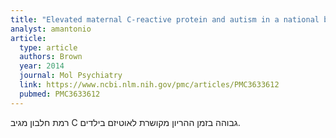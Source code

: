 ```yaml
---
title: "Elevated maternal C-reactive protein and autism in a national birth cohort"
analyst: amantonio
article:
  type: article
  authors: Brown
  year: 2014
  journal: Mol Psychiatry
  link: https://www.ncbi.nlm.nih.gov/pmc/articles/PMC3633612
  pubmed: PMC3633612
---
```


רמת חלבון מגיב C גבוהה בזמן ההריון מקושרת לאוטיזם בילדים.
